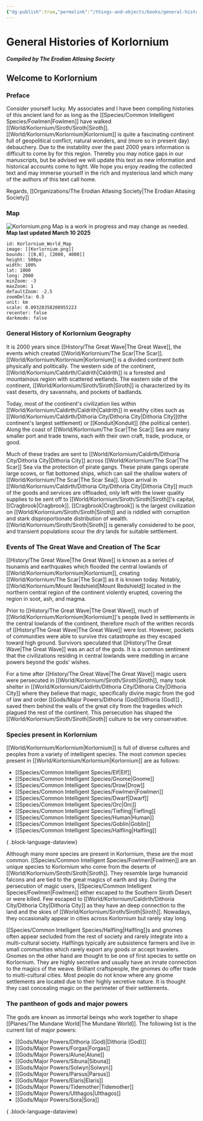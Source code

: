 ```yaml
---
{"dg-publish":true,"permalink":"/things-and-objects/books/general-histories-of-korlornium/","tags":["gardenEntry"],"created":"2025-02-24T18:20:10.393-07:00"}
---
```


# General Histories of Korlornium
##### Compiled by The Erodian Atlasing Society
## Welcome to Korlornium
### Preface
Consider yourself lucky. My associates and I have been compiling histories of this ancient land for as long as the [[Species/Common Intelligent Species/Fowlmen\|Fowlmen]] have walked [[World/Korlornium/Siroth/Siroth\|Siroth]]. [[World/Korlornium/Korlornium\|Korlornium]] is quite a fascinating continent full of geopolitical conflict, natural wonders, and (more so in present day) debauchery. Due to the instability over the past 2000 years information is difficult to come by for this region. Thereby you may notice gaps in our manuscripts, but be advised we will update this text as new information and historical accounts come to light. We hope you enjoy reading the collected text and may immerse yourself in the rich and mysterious land which many of the authors of this text call home.

Regards,
[[Organizations/The Erodian Atlasing Society\|The Erodian Atlasing Society]]


### Map
![Korlornium.png](/img/user/Images/Korlornium.png)
Map is a work in progress and may change as needed.
**Map last updated March 10 2025**

```leaflet  
id: Korlornium_World_Map 
image: [[Korlornium.png]] 
bounds: [[0,0], [2000, 4000]] 
height: 500px
width: 100% 
lat: 1000   
long: 2000 
minZoom: -3 
maxZoom: 1  
defaultZoom: -2.5   
zoomDelta: 0.5  
unit: km 
scale: 0.09328358208955223 
recenter: false  
darkmode: false
```

### General History of Korlornium Geography
It is 2000 years since [[History/The Great Wave\|The Great Wave]], the events which created [[World/Korlornium/The Scar\|The Scar]]. [[World/Korlornium/Korlornium\|Korlornium]] is a divided continent both physically and politically. The western side of the continent, [[World/Korlornium/Caldirth/Caldrith\|Caldrith]] is a forested and mountainous region with scattered wetlands. The eastern side of the continent, [[World/Korlornium/Siroth/Siroth\|Siroth]] is characterized by its vast deserts, dry savannahs, and pockets of badlands.

Today, most of the continent's civilization lies within [[World/Korlornium/Caldirth/Caldrith\|Caldrith]] in wealthy cities such as [[World/Korlornium/Caldirth/Dithoria City/Dithoria City\|Dithoria City]](the continent's largest settlement) or [[Konduit\|Konduit]] (the political center). Along the coast of [[World/Korlornium/The Scar\|The Scar]] Sea are many smaller port and trade towns, each with their own craft, trade, produce, or good. 

Much of these trades are sent to [[World/Korlornium/Caldirth/Dithoria City/Dithoria City\|Dithoria City]] across [[World/Korlornium/The Scar\|The Scar]] Sea via the protection of pirate gangs. These pirate gangs operate large scows, or flat bottomed ships, which can sail the shallow waters of [[World/Korlornium/The Scar\|The Scar Sea]]. Upon arrival in [[World/Korlornium/Caldirth/Dithoria City/Dithoria City\|Dithoria City]] much of the goods and services are offloaded, only left with the lower quality supplies to be sent off to [[World/Korlornium/Siroth/Siroth\|Siroth]]'s capital, [[Cragbrook\|Cragbrook]]. [[Cragbrook\|Cragbrook]] is the largest civilization on [[World/Korlornium/Siroth/Siroth\|Siroth]] and is riddled with corruption and stark disproportionate distribution of wealth. [[World/Korlornium/Siroth/Siroth\|Siroth]] is generally considered to be poor, and transient populations scour the dry lands for suitable settlement. 


### Events of The Great Wave and Creation of The Scar
[[History/The Great Wave\|The Great Wave]] is known as a series of tsunamis and earthquakes which flooded the central lowlands of [[World/Korlornium/Korlornium\|Korlornium]], creating [[World/Korlornium/The Scar\|The Scar]] as it is known today. Notably, [[World/Korlornium/Mount Redshield\|Mount Redshield]] located in the northern central region of the continent violently erupted, covering the region in soot, ash, and magma. 

Prior to [[History/The Great Wave\|The Great Wave]], much of [[World/Korlornium/Korlornium\|Korlornium]]'s people lived in settlements in the central lowlands of the continent, therefore much of the written records of [[History/The Great Wave\|The Great Wave]] were lost. However, pockets of communities were able to survive this catastrophe as they escaped toward high ground. Survivors speculated that [[History/The Great Wave\|The Great Wave]] was an act of the gods. It is a common sentiment that the civilizations residing in central lowlands were meddling in arcane powers beyond the gods' wishes. 

For a time after [[History/The Great Wave\|The Great Wave]] magic users were persecuted in [[World/Korlornium/Siroth/Siroth\|Siroth]], many took shelter in [[World/Korlornium/Caldirth/Dithoria City/Dithoria City\|Dithoria City]] where they believe that magic, specifically divine magic from the god of law and order [[Gods/Major Powers/Dithoria (God)\|Dithoria (God)]] , saved them behind the walls of the great city from the tragedies which plagued the rest of the continent. This persecution has shaped the [[World/Korlornium/Siroth/Siroth\|Siroth]] culture to be very conservative.
 
### Species present in Korlornium
[[World/Korlornium/Korlornium\|Korlornium]] is full of diverse cultures and peoples from a variety of intelligent species.
The most common species present in [[World/Korlornium/Korlornium\|Korlornium]] are as follows:
- [[Species/Common Intelligent Species/Elf\|Elf]]
- [[Species/Common Intelligent Species/Gnome\|Gnome]]
- [[Species/Common Intelligent Species/Drow\|Drow]]
- [[Species/Common Intelligent Species/Fowlmen\|Fowlmen]]
- [[Species/Common Intelligent Species/Dwarf\|Dwarf]]
- [[Species/Common Intelligent Species/Orc\|Orc]]
- [[Species/Common Intelligent Species/Tiefling\|Tiefling]]
- [[Species/Common Intelligent Species/Human\|Human]]
- [[Species/Common Intelligent Species/Goblin\|Goblin]]
- [[Species/Common Intelligent Species/Halfling\|Halfling]]

{ .block-language-dataview}

Although many more species are present in Korlornium, these are the most common. 
[[Species/Common Intelligent Species/Fowlmen\|Fowlmen]] are an unique species to Korlornium who come from the deserts of [[World/Korlornium/Siroth/Siroth\|Siroth]]. They resemble large humanoid falcons and are tied to the great magics of earth and sky. During the persecution of magic users, [[Species/Common Intelligent Species/Fowlmen\|Fowlmen]] either escaped to the Southern Siroth Desert or were killed. Few escaped to [[World/Korlornium/Caldirth/Dithoria City/Dithoria City\|Dithoria City]] as they have an deep connection to the land and the skies of [[World/Korlornium/Siroth/Siroth\|Siroth]]. Nowadays, they occasionally appear in cities across Korlornium but rarely stay long.

[[Species/Common Intelligent Species/Halfling\|Halfling]]s and gnomes often appear secluded from the rest of society and rarely integrate into a multi-cultural society. Halflings typically are subsistence farmers and live in small communities which rarely export any goods or accept travelers. Gnomes on the other hand are thought to be one of first species to settle on Korlornium. They are highly secretive and usually have an innate connection to the magics of the weave. Brilliant craftspeople, the gnomes do offer trade to multi-cultural cities. Most people do not know where any gnome settlements are located due to their highly secretive nature. It is thought they cast concealing magic on the perimeter of their settlements.


### The pantheon of gods and major powers
The gods are known as immortal beings who work together to shape [[Planes/The Mundane World\|The Mundane World]].
The following list is the current list of major powers:

- [[Gods/Major Powers/Dithoria (God)\|Dithoria (God)]]
- [[Gods/Major Powers/Forgas\|Forgas]]
- [[Gods/Major Powers/Alune\|Alune]]
- [[Gods/Major Powers/Sibuna\|Sibuna]]
- [[Gods/Major Powers/Solwyn\|Solwyn]]
- [[Gods/Major Powers/Parsus\|Parsus]]
- [[Gods/Major Powers/Elaris\|Elaris]]
- [[Gods/Major Powers/Tidemother\|Tidemother]]
- [[Gods/Major Powers/Ulthagos\|Ulthagos]]
- [[Gods/Major Powers/Sora\|Sora]]

{ .block-language-dataview}
